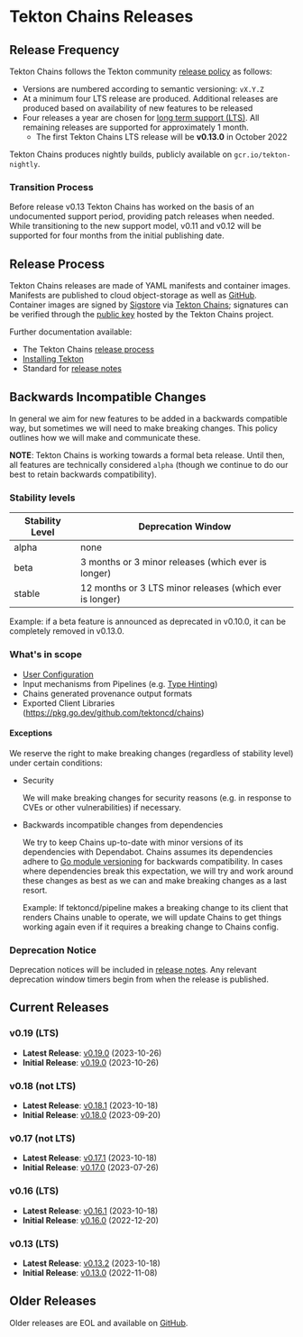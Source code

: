 # Tekton Chains Releases

## Release Frequency

Tekton Chains follows the Tekton community [release policy][release-policy] as
follows:

- Versions are numbered according to semantic versioning: `vX.Y.Z`
- At a minimum four LTS release are produced. Additional releases are produced
  based on availability of new features to be released
- Four releases a year are chosen for
  [long term support (LTS)](https://github.com/tektoncd/community/blob/main/releases.md#support-policy).
  All remaining releases are supported for approximately 1 month.
  - The first Tekton Chains LTS release will be **v0.13.0** in October 2022

Tekton Chains produces nightly builds, publicly available on
`gcr.io/tekton-nightly`.

### Transition Process

Before release v0.13 Tekton Chains has worked on the basis of an undocumented
support period, providing patch releases when needed. While transitioning to the
new support model, v0.11 and v0.12 will be supported for four months from the
initial publishing date.

## Release Process

Tekton Chains releases are made of YAML manifests and container images.
Manifests are published to cloud object-storage as well as
[GitHub][tekton-chains-releases]. Container images are signed by
[Sigstore][sigstore] via [Tekton Chains][tekton-chains]; signatures can be
verified through the [public key][chains-public-key] hosted by the Tekton Chains
project.

Further documentation available:

- The Tekton Chains [release process][tekton-releases-docs]
- [Installing Tekton][tekton-installation]
- Standard for [release notes][release-notes-standards]

## Backwards Incompatible Changes

In general we aim for new features to be added in a backwards compatible way,
but sometimes we will need to make breaking changes. This policy outlines how we
will make and communicate these.

**NOTE**: Tekton Chains is working towards a formal beta release. Until then,
all features are technically considered `alpha` (though we continue to do our
best to retain backwards compatibility).

### Stability levels

| Stability Level | Deprecation Window                                       |
| --------------- | -------------------------------------------------------- |
| alpha           | none                                                     |
| beta            | 3 months or 3 minor releases (which ever is longer)      |
| stable          | 12 months or 3 LTS minor releases (which ever is longer) |

Example: if a beta feature is announced as deprecated in v0.10.0, it can be
completely removed in v0.13.0.

### What's in scope

- [User Configuration](docs/config.md)
- Input mechanisms from Pipelines (e.g.
  [Type Hinting](https://github.com/tektoncd/chains/blob/main/docs/config.md#chains-type-hinting))
- Chains generated provenance output formats
- Exported Client Libraries (https://pkg.go.dev/github.com/tektoncd/chains)

<!-- TODO(wlynch): if/when config type aliases are a thing, document policy around how these can change -->

#### Exceptions

We reserve the right to make breaking changes (regardless of stability level)
under certain conditions:

- Security

  We will make breaking changes for security reasons (e.g. in response to CVEs
  or other vulnerabilities) if necessary.

- Backwards incompatible changes from dependencies

  We try to keep Chains up-to-date with minor versions of its dependencies with
  Dependabot. Chains assumes its dependencies adhere to
  [Go module versioning](https://go.dev/doc/modules/developing#versioning) for
  backwards compatibility. In cases where dependencies break this expectation,
  we will try and work around these changes as best as we can and make breaking
  changes as a last resort.

  Example: If tektoncd/pipeline makes a breaking change to its client that
  renders Chains unable to operate, we will update Chains to get things working
  again even if it requires a breaking change to Chains config.

### Deprecation Notice

Deprecation notices will be included in
[release notes](https://github.com/tektoncd/chains/releases). Any relevant
deprecation window timers begin from when the release is published.

## Current Releases

### v0.19 (LTS)

- **Latest Release**: [v0.19.0][v0-19-0] (2023-10-26)
- **Initial Release**: [v0.19.0][v0-19-0] (2023-10-26)

[v0-19-0]: https://github.com/tektoncd/chains/releases/tag/v0.19.0

### v0.18 (not LTS)

- **Latest Release**: [v0.18.1][v0-18-1] (2023-10-18)
- **Initial Release**: [v0.18.0][v0-18-0] (2023-09-20)

[v0-18-1]: https://github.com/tektoncd/chains/releases/tag/v0.18.1
[v0-18-0]: https://github.com/tektoncd/chains/releases/tag/v0.18.0

### v0.17 (not LTS)

- **Latest Release**: [v0.17.1][v0-17-1] (2023-10-18)
- **Initial Release**: [v0.17.0][v0-17-0] (2023-07-26)

[v0-17-1]: https://github.com/tektoncd/chains/releases/tag/v0.17.1
[v0-17-0]: https://github.com/tektoncd/chains/releases/tag/v0.17.0

### v0.16 (LTS)

- **Latest Release**: [v0.16.1][v0-16-1] (2023-10-18)
- **Initial Release**: [v0.16.0][v0-16-0] (2022-12-20)

[v0-16-1]: https://github.com/tektoncd/chains/releases/tag/v0.16.1
[v0-16-0]: https://github.com/tektoncd/chains/releases/tag/v0.16.0

### v0.13 (LTS)

- **Latest Release**: [v0.13.2][v0-13-2] (2023-10-18)
- **Initial Release**: [v0.13.0][v0-13-0] (2022-11-08)

[v0-13-2]: https://github.com/tektoncd/chains/releases/tag/v0.13.2
[v0-13-0]: https://github.com/tektoncd/chains/releases/tag/v0.13.0

## Older Releases

Older releases are EOL and available on [GitHub][tekton-chains-releases].

[release-policy]: https://github.com/tektoncd/community/blob/main/releases.md
[sigstore]: https://sigstore.dev
[tekton-chains]: https://github.com/tektoncd/chains
[tekton-chains-releases]: https://github.com/tektoncd/chains/releases
[chains-public-key]: https://github.com/tektoncd/chains/blob/main/tekton.pub
[tekton-releases-docs]: release/README.md
[tekton-installation]: README.md#installation
[release-notes-standards]:
  https://github.com/tektoncd/community/blob/main/standards.md#release-notes
